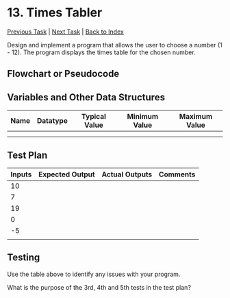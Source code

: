 # 13. Times Tabler

[Previous Task](12_countdown.md) | [Next Task](14_squares_and_cubes.md) | [Back to Index](00_index.md)

Design and implement a program that allows the user to choose a number (1 - 12). The program displays the times table for the chosen number.

## Flowchart or Pseudocode

## Variables and Other Data Structures

|Name|Datatype|Typical Value|Minimum Value|Maximum Value|
|-|-|-|-|-|
| | | | | |
| | | | | |

## Test Plan
|Inputs|Expected Output|Actual Outputs|Comments|
|-|-|-|-|
|10| | | |
|7| | | |
|19| | | |
|0| | | |
|-5| | | |
| | | | |

## Testing

Use the table above to identify any issues with your program.

What is the purpose of the 3rd, 4th and 5th tests in the test plan?
